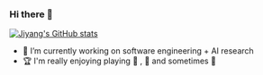 ### Hi there 👋

<!--
**JiyangZhang/JiyangZhang** is a ✨ _special_ ✨ repository because its `README.md` (this file) appears on your GitHub profile.

Here are some ideas to get you started:

- 🔭 I’m currently working on ...
- 🌱 I’m currently learning ...
- 👯 I’m looking to collaborate on ...
- 🤔 I’m looking for help with ...
- 💬 Ask me about ...
- 📫 How to reach me: ...
- 😄 Pronouns: ...
- ⚡ Fun fact: ...
-->

[![Jiyang's GitHub stats](https://github-readme-stats.vercel.app/api?username=JiyangZhang&count_private=true)](https://github.com/JiyangZhang/github-readme-stats)
- 🔬 I’m currently working on software engineering + AI research
- 🏆 I'm  really enjoying playing 🏸 , 🏐 and sometimes 🎾
